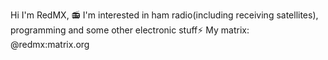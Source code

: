 Hi I'm RedMX,
📻 I'm interested in ham radio(including receiving satellites), programming and some other electronic stuff⚡
My matrix: @redmx:matrix.org
